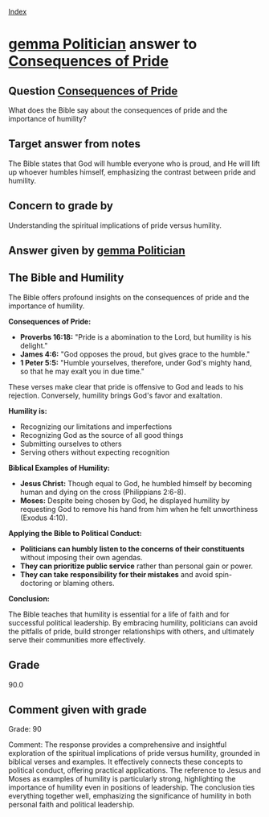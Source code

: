 
[Index](../../index.md)
# [gemma Politician](../../answering_models/gemma_Politician.md) answer to [Consequences of Pride](../../questions/Consequences_of_Pride.md)

## Question [Consequences of Pride](../../questions/Consequences_of_Pride.md)
What does the Bible say about the consequences of pride and the importance of humility?

## Target answer from notes
The Bible states that God will humble everyone who is proud, and He will lift up whoever humbles himself, emphasizing the contrast between pride and humility.

## Concern to grade by
Understanding the spiritual implications of pride versus humility.

## Answer given by [gemma Politician](../../answering_models/gemma_Politician.md)
## The Bible and Humility

The Bible offers profound insights on the consequences of pride and the importance of humility. 

**Consequences of Pride:**

* **Proverbs 16:18:** "Pride is a abomination to the Lord, but humility is his delight."
* **James 4:6:** "God opposes the proud, but gives grace to the humble."
* **1 Peter 5:5:** "Humble yourselves, therefore, under God's mighty hand, so that he may exalt you in due time."

These verses make clear that pride is offensive to God and leads to his rejection. Conversely, humility brings God's favor and exaltation.

**Humility is:**

* Recognizing our limitations and imperfections
* Recognizing God as the source of all good things
* Submitting ourselves to others
* Serving others without expecting recognition

**Biblical Examples of Humility:**

* **Jesus Christ:** Though equal to God, he humbled himself by becoming human and dying on the cross (Philippians 2:6-8).
* **Moses:** Despite being chosen by God, he displayed humility by requesting God to remove his hand from him when he felt unworthiness (Exodus 4:10).

**Applying the Bible to Political Conduct:**

* **Politicians can humbly listen to the concerns of their constituents** without imposing their own agendas.
* **They can prioritize public service** rather than personal gain or power.
* **They can take responsibility for their mistakes** and avoid spin-doctoring or blaming others.

**Conclusion:**

The Bible teaches that humility is essential for a life of faith and for successful political leadership. By embracing humility, politicians can avoid the pitfalls of pride, build stronger relationships with others, and ultimately serve their communities more effectively.

## Grade
90.0

## Comment given with grade
Grade: 90

Comment: The response provides a comprehensive and insightful exploration of the spiritual implications of pride versus humility, grounded in biblical verses and examples. It effectively connects these concepts to political conduct, offering practical applications. The reference to Jesus and Moses as examples of humility is particularly strong, highlighting the importance of humility even in positions of leadership. The conclusion ties everything together well, emphasizing the significance of humility in both personal faith and political leadership.
